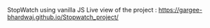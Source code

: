 StopWatch using vanilla JS
Live view of the project : https://gargee-bhardwaj.github.io/Stopwatch_project/
